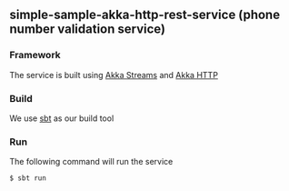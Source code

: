 ## simple-sample-akka-http-rest-service (phone number validation service)

### Framework

The service is built using [Akka Streams](http://doc.akka.io/docs/akka-stream-and-http-experimental/current/scala/stream-index.html) and [Akka HTTP](http://doc.akka.io/docs/akka-stream-and-http-experimental/current/scala/http/index.html)

### Build

We use [sbt](http://www.scala-sbt.org) as our build tool

### Run

The following command will run the service

```
$ sbt run
```
